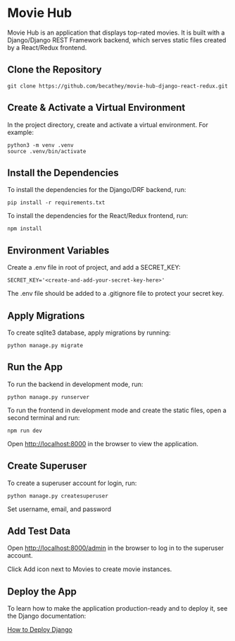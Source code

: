 # Movie Hub

Movie Hub is an application that displays top-rated movies. It is built with a Django/Django REST Framework backend, which serves static files created by a React/Redux frontend.

## Clone the Repository

```
git clone https://github.com/becathey/movie-hub-django-react-redux.git
```

## Create & Activate a Virtual Environment

In the project directory, create and activate a virtual environment. For example:

```
python3 -m venv .venv
source .venv/bin/activate
```

## Install the Dependencies

To install the dependencies for the Django/DRF backend, run:

```
pip install -r requirements.txt
```

To install the dependencies for the React/Redux frontend, run:

```
npm install
```

## Environment Variables

Create a .env file in root of project, and add a SECRET_KEY:

```
SECRET_KEY='<create-and-add-your-secret-key-here>'
```

The .env file should be added to a .gitignore file to protect your secret key.

## Apply Migrations

To create sqlite3 database, apply migrations by running:

```
python manage.py migrate
```

## Run the App

To run the backend in development mode, run:

```
python manage.py runserver
```

To run the frontend in development mode and create the static files, open a second terminal and run:

```
npm run dev
```

Open [http://localhost:8000](http://localhost:8000) in the browser to view the application.

## Create Superuser

To create a superuser account for login, run:

```
python manage.py createsuperuser
```

Set username, email, and password

## Add Test Data

Open [http://localhost:8000/admin](http://localhost:8000/admin) in the browser to log in to the superuser account.

Click Add icon next to Movies to create movie instances.

## Deploy the App

To learn how to make the application production-ready and to deploy it, see the Django documentation:

[How to Deploy Django](https://docs.djangoproject.com/en/4.1/howto/deployment/)